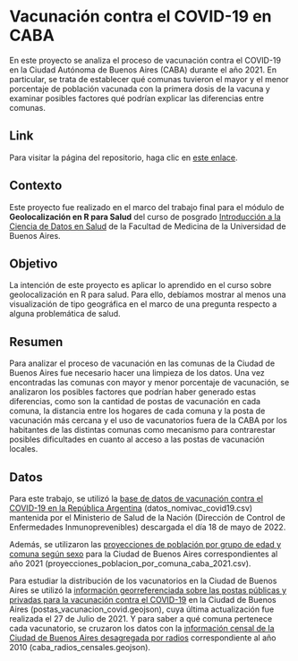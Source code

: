 # Vacunación contra el COVID-19 en CABA

En este proyecto se analiza el proceso de vacunación contra el COVID-19 en la Ciudad Autónoma de Buenos Aires (CABA) durante el año 2021. En particular, se trata de establecer qué comunas tuvieron el mayor y el menor porcentaje de población vacunada con la primera dosis de la vacuna y examinar posibles factores qué podrían explicar las diferencias entre comunas.

## Link

Para visitar la página del repositorio, haga clic en [este enlace](https://pauladuna.github.io/covid-vaccination-geolocation/).

## Contexto

Este proyecto fue realizado en el marco del trabajo final para el módulo de **Geolocalización en R para Salud** del curso de posgrado [Introducción a la Ciencia de Datos en Salud](https://www.fmed.uba.ar/innovacion/hacemos) de la Facultad de Medicina de la Universidad de Buenos Aires.

## Objetivo

La intención de este proyecto es aplicar lo aprendido en el curso sobre geolocalización en R para salud. Para ello, debíamos mostrar al menos una visualización de tipo geográfica en el marco de una pregunta respecto a alguna problemática de salud.

## Resumen

Para analizar el proceso de vacunación en las comunas de la Ciudad de Buenos Aires fue necesario hacer una limpieza de los datos. Una vez encontradas las comunas con mayor y menor porcentaje de vacunación, se analizaron los posibles factores que podrían haber generado estas diferencias, como son la cantidad de postas de vacunación en cada comuna, la distancia entre los hogares de cada comuna y la posta de vacunación más cercana y el uso de vacunatorios fuera de la CABA por los habitantes de las distintas comunas como mecanismo para contrarestar posibles dificultades en cuanto al acceso a las postas de vacunación locales.

## Datos

Para este trabajo, se utilizó la [base de datos de vacunación contra el COVID-19 en la República Argentina](https://datos.gob.ar/dataset/salud-vacunas-contra-covid-19-dosis-aplicadas-republica-argentina---registro-desagregado) (datos_nomivac_covid19.csv) mantenida por el Ministerio de Salud de la Nación (Dirección de Control de Enfermedades Inmunoprevenibles) descargada el día 18 de mayo de 2022.

Además, se utilizaron las [proyecciones de población por grupo de edad y comuna según sexo](https://www.estadisticaciudad.gob.ar/eyc/?p=79970) para la Ciudad de Buenos Aires correspondientes al año 2021 (proyecciones_poblacion_por_comuna_caba_2021.csv).

Para estudiar la distribución de los vacunatorios en la Ciudad de Buenos Aires se utilizó la [información georreferenciada sobre las postas públicas y privadas para la vacunación contra el COVID-19](https://data.buenosaires.gob.ar/dataset/postas-de-vacunacion-covid-19) en la Ciudad de Buenos Aires (postas_vacunacion_covid.geojson), cuya última actualización fue realizada el 27 de Julio de 2021. Y para saber a qué comuna pertenece cada vacunatorio, se cruzaron los datos con la [información censal de la Ciudad de Buenos Aires desagregada por radios](https://data.buenosaires.gob.ar/dataset/informacion-censal-por-radio) correspondiente al año 2010 (caba_radios_censales.geojson).
